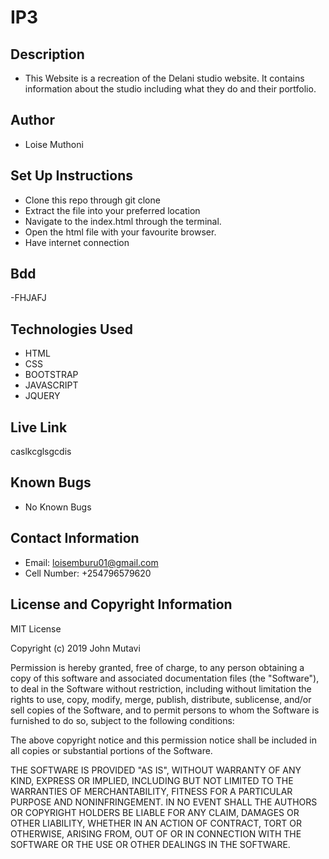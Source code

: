 # IP3

## Description
- This Website is a recreation of the Delani studio website. It contains information about the studio including what they do and their portfolio.

## Author
- Loise Muthoni

## Set Up Instructions
- Clone this repo through git clone 
- Extract the file into your preferred location
- Navigate to the index.html through the terminal.
- Open the html file with your favourite browser.
- Have internet connection

## Bdd
-FHJAFJ

## Technologies Used
- HTML
- CSS
- BOOTSTRAP
- JAVASCRIPT
- JQUERY

## Live Link
caslkcglsgcdis

## Known Bugs
- No Known Bugs

## Contact Information
- Email: loisemburu01@gmail.com
- Cell Number: +254796579620

## License and Copyright Information
MIT License

Copyright (c) 2019 John Mutavi

Permission is hereby granted, free of charge, to any person obtaining a copy
of this software and associated documentation files (the "Software"), to deal
in the Software without restriction, including without limitation the rights
to use, copy, modify, merge, publish, distribute, sublicense, and/or sell
copies of the Software, and to permit persons to whom the Software is
furnished to do so, subject to the following conditions:

The above copyright notice and this permission notice shall be included in all
copies or substantial portions of the Software.

THE SOFTWARE IS PROVIDED "AS IS", WITHOUT WARRANTY OF ANY KIND, EXPRESS OR
IMPLIED, INCLUDING BUT NOT LIMITED TO THE WARRANTIES OF MERCHANTABILITY,
FITNESS FOR A PARTICULAR PURPOSE AND NONINFRINGEMENT. IN NO EVENT SHALL THE
AUTHORS OR COPYRIGHT HOLDERS BE LIABLE FOR ANY CLAIM, DAMAGES OR OTHER
LIABILITY, WHETHER IN AN ACTION OF CONTRACT, TORT OR OTHERWISE, ARISING FROM,
OUT OF OR IN CONNECTION WITH THE SOFTWARE OR THE USE OR OTHER DEALINGS IN THE
SOFTWARE.